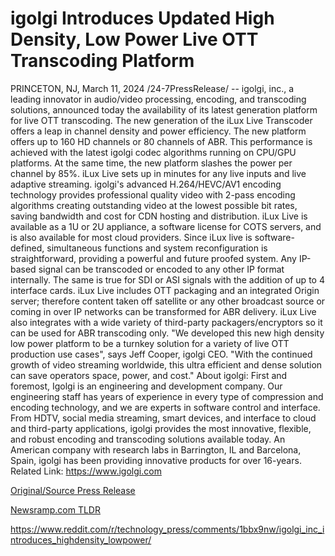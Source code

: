 # igolgi Introduces Updated High Density, Low Power Live OTT Transcoding Platform

PRINCETON, NJ, March 11, 2024 /24-7PressRelease/ -- igolgi, inc., a leading innovator in audio/video processing, encoding, and transcoding solutions, announced today the availability of its latest generation platform for live OTT transcoding. The new generation of the iLux Live Transcoder offers a leap in channel density and power efficiency. The new platform offers up to 160 HD channels or 80 channels of ABR. This performance is achieved with the latest igolgi codec algorithms running on CPU/GPU platforms.  At the same time, the new platform slashes the power per channel by 85%.  iLux Live sets up in minutes for any live inputs and live adaptive streaming. igolgi's advanced H.264/HEVC/AV1 encoding technology provides professional quality video with 2-pass encoding algorithms creating outstanding video at the lowest possible bit rates, saving bandwidth and cost for CDN hosting and distribution.  iLux Live is available as a 1U or 2U appliance, a software license for COTS servers, and is also available for most cloud providers.   Since iLux live is software-defined, simultaneous functions and system reconfiguration is straightforward, providing a powerful and future proofed system. Any IP-based signal can be transcoded or encoded to any other IP format internally. The same is true for SDI or ASI signals with the addition of up to 4 interface cards.   iLux Live includes OTT packaging and an integrated Origin server; therefore content taken off satellite or any other broadcast source or coming in over IP networks can be transformed for ABR delivery. iLux Live also integrates with a wide variety of third-party packagers/encryptors so it can be used for ABR transcoding only.  "We developed this new high density low power platform to be a turnkey solution for a variety of live OTT production use cases", says Jeff Cooper, igolgi CEO. "With the continued growth of video streaming worldwide, this ultra efficient and dense solution can save operators space, power, and cost."  About igolgi: First and foremost, Igolgi is an engineering and development company. Our engineering staff has years of experience in every type of compression and encoding technology, and we are experts in software control and interface. From HDTV, social media streaming, smart devices, and interface to cloud and third-party applications, igolgi provides the most innovative, flexible, and robust encoding and transcoding solutions available today. An American company with research labs in Barrington, IL and Barcelona, Spain, igolgi has been providing innovative products for over 16-years.  Related Link: https://www.igolgi.com 

[Original/Source Press Release](https://www.24-7pressrelease.com/press-release/509137/igolgi-introduces-updated-high-density-low-power-live-ott-transcoding-platform)
                    

[Newsramp.com TLDR](None) 

https://www.reddit.com/r/technology_press/comments/1bbx9nw/igolgi_inc_introduces_highdensity_lowpower/